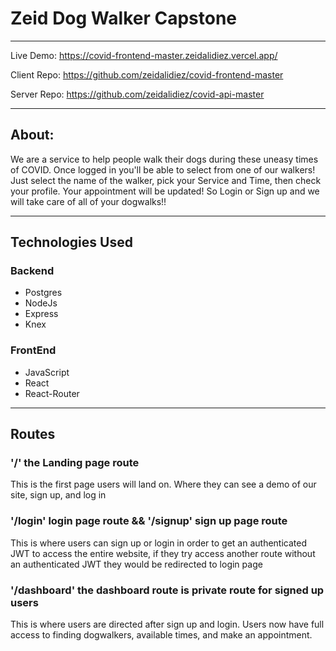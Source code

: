 # Zeid Dog Walker Capstone

---------------------------------------------------------------------------------

 Live Demo: https://covid-frontend-master.zeidalidiez.vercel.app/
 
 Client Repo: https://github.com/zeidalidiez/covid-frontend-master
 
 Server Repo: https://github.com/zeidalidiez/covid-api-master
 
---------------------------------------------------------------------------------
## About:

We are a service to help people walk their dogs during these uneasy times of COVID.  Once logged in you'll be able to select from one of our walkers!  Just select the name of the walker, pick your Service and Time, then check your profile.  Your appointment will be updated! So Login or Sign up and we will take care of all of your dogwalks!!

---------------------------------------------------------------------------------

## Technologies Used

### Backend

   * Postgres
   * NodeJs
   * Express
   * Knex
   
### FrontEnd

   * JavaScript
   * React
   * React-Router
---------------------------------------------------------------------------------

## Routes

### '/' the Landing page route

This is the first page users will land on. Where they can see a demo of our site, sign up, and log in

### '/login' login page route && '/signup' sign up page route

This is where users can sign up or login in order to get an authenticated JWT to access the entire website, if they try access another route without an authenticated JWT they would be redirected to login page

### '/dashboard' the dashboard route is private route for signed up users
This is where users are directed after sign up and login. Users now have full access to finding dogwalkers, available times, and make an appointment.
